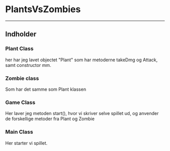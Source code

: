 # PlantsVsZombies
------ 

## Indholder

### Plant Class
her har jeg lavet objectet "Plant" som har metoderne takeDmg og Attack, samt constructor mm. 
### Zombie class
Som har det samme som Plant klassen
### Game Class
Her laver jeg metoden start(), hvor vi skriver selve spillet ud, og anvender de forskellige metoder fra Plant og Zombie
### Main Class
Her starter vi spillet.
